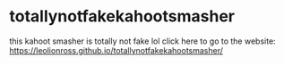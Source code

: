 # totallynotfakekahootsmasher
this kahoot smasher is totally not fake lol
click here to go to the website: https://leolionross.github.io/totallynotfakekahootsmasher/
